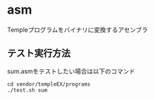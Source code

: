 # asm

Templeプログラムをバイナリに変換するアセンブラ



## テスト実行方法
sum.asmをテストしたい場合は以下のコマンド
```
cd vendor/templeEX/programs 
./test.sh sum
```
